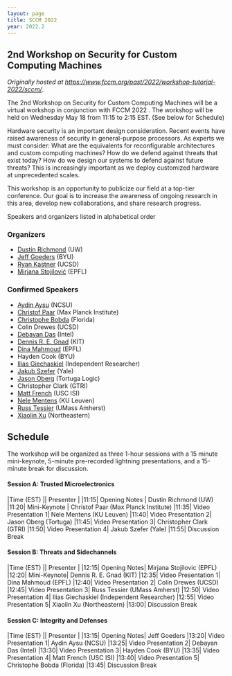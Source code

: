 ```yaml
---
layout: page
title: SCCM 2022
year: 2022.2
---
```


## 2nd Workshop on Security for Custom Computing Machines

*Originally hosted at <https://www.fccm.org/past/2022/workshop-tutorial-2022/sccm/>*.

The 2nd Workshop on Security for Custom Computing Machines will be a virtual workshop in conjunction with FCCM 2022 . The workshop will be held on Wednesday May 18 from 11:15 to 2:15 EST. (See below for Schedule)

Hardware security is an important design consideration. Recent events have raised awareness of security in general-purpose processors. As experts we must consider: What are the equivalents for reconfigurable architectures and custom computing machines? How do we defend against threats that exist today? How do we design our systems to defend against future threats? This is increasingly important as we deploy customized hardware at unprecedented scales.

This workshop is an opportunity to publicize our field at a top-tier conference. Our goal is to increase the awareness of ongoing research in this area, develop new collaborations, and share research progress.

Speakers and organizers listed in alphabetical order

### Organizers
* [Dustin Richmond](https://www.dustinrichmond.com/) (UW)
* [Jeff Goeders](https://ece.byu.edu/directory/jeff-goeders) (BYU)
* [Ryan Kastner](https://kastner.ucsd.edu/) (UCSD)
* [Mirjana Stojilović](https://mirjanastojilovic.github.io/) (EPFL)

### Confirmed Speakers
* [Aydin Aysu](https://ece.ncsu.edu/people/aaysu/) (NCSU)
* [Christof Paar](https://www.mpi-sp.org/person/105978/2787) (Max Planck Institute)
* [Christophe Bobda](https://bobda.ece.ufl.edu/) (Florida)
* Colin Drewes (UCSD) 
* [Debayan Das](https://www.intel.com/content/www/us/en/research/researchers/debayan-das.html) (Intel)
* [Dennis R. E. Gnad](https://cdnc.itec.kit.edu/21_446.php) (KIT)
* [Dina Mahmoud](https://dgm96.github.io/) (EPFL)
* Hayden Cook (BYU) 
* [Ilias Giechaskiel](https://ilias.giechaskiel.com/about.html) (Independent Researcher)
* [Jakub Szefer](https://caslab.csl.yale.edu/~jakub/) (Yale)
* [Jason Oberg](https://tortugalogic.com/) (Tortuga Logic)
* Christopher Clark (GTRI)
* [Matt French](https://www.isi.edu/people/mfrench/about) (USC ISI)
* [Nele Mentens](https://nelementens.eu/) (KU Leuven) 
* [Russ Tessier](https://ece.umass.edu/faculty/russell-tessier) (UMass Amherst) 
* [Xiaolin Xu](https://www.xiaolinxu.com/)  (Northeastern) 

## Schedule
The workshop will be organized as three 1-hour sessions with a 15 minute mini-keynote, 5-minute pre-recorded lightning presentations, and a 15-minute break for discussion.

#### Session A: Trusted Microelectronics

|Time (EST)	 ||	Presenter |
|11:15|	Opening Notes |	Dustin Richmond (UW)
|11:20|	Mini-Keynote |	Christof Paar (Max Planck Institute)
|11:35|	Video Presentation 1|	Nele Mentens (KU Leuven)
|11:40|	Video Presentation 2|	Jason Oberg (Tortuga)
|11:45|	Video Presentation 3|	Christopher Clark (GTRI)
|11:50|	Video Presentation 4|	Jakub Szefer (Yale)
|11:55|	Discussion Break	

#### Session B: Threats and Sidechannels

|Time (EST)	 ||	Presenter |
|12:15|	Opening Notes| Mirjana Stojilovic (EPFL)
|12:20|	Mini-Keynote|	Dennis R. E. Gnad (KIT)
|12:35|	Video Presentation 1|	Dina Mahmoud (EPFL)
|12:40|	Video Presentation 2|	Colin Drewes (UCSD) 
|12:45|	Video Presentation 3|	Russ Tessier (UMass Amherst) 
|12:50|	Video Presentation 4|	Ilias Giechaskiel (Independent Researcher)
|12:55|	Video Presentation 5|	Xiaolin Xu (Northeastern) 
|13:00|	Discussion Break	

#### Session C: Integrity and Defenses

|Time (EST)	 ||	Presenter |
|13:15|	Opening Notes|	Jeff Goeders
|13:20|	Video Presentation 1|	Aydin Aysu (NCSU)
|13:25|	Video Presentation 2|	Debayan Das (Intel)
|13:30|	Video Presentation 3|	Hayden Cook (BYU)
|13:35|	Video Presentation 4|	Matt French (USC ISI)
|13:40|	Video Presentation 5|	Christophe Bobda (Florida)
|13:45|	Discussion Break